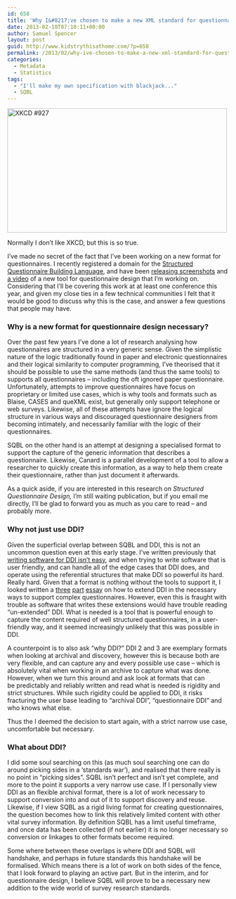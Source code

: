 ```yaml
---
id: 658
title: 'Why I&#8217;ve chosen to make a new XML standard for questionnaires'
date: 2013-02-10T07:10:11+00:00
author: Samuel Spencer
layout: post
guid: http://www.kidstrythisathome.com/?p=658
permalink: /2013/02/why-ive-chosen-to-make-a-new-xml-standard-for-questionnaires/
categories:
  - Metadata
  - Statistics
tags:
  - "I'll make my own specification with blackjack..."
  - SQBL
---
```

<div style="width: 510px" class="wp-caption aligncenter">
  <a href="http://xkcd.com/927/"><img alt="XKCD #927" src="http://imgs.xkcd.com/comics/standards.png" width="500" height="283" /></a>
  
  <p class="wp-caption-text">
    Normally I don&#8217;t like XKCD, but this is so true.
  </p>
</div>

I&#8217;ve made no secret of the fact that I&#8217;ve been working on a new format for questionnaires. I recently registered a domain for the [Structured Questionnaire Building Language](http://sqbl.org "Structured Questionnaire Building Language"), and have been [releasing screenshots](http://imgur.com/jnIyb,39BCV "Early Canard Screenshots") and [a video](http://www.youtube.com/watch?v=_FImaXn7EYk "Canard Question Module Editor") of a new tool for questionnaire design that I&#8217;m working on. Considering that I&#8217;ll be covering this work at at least one conference this year, and given my close ties in a few technical communities I felt that it would be good to discuss why this is the case, and answer a few questions that people may have.

### Why is a new format for questionnaire design necessary?

Over the past few years I&#8217;ve done a lot of research analysing how questionnaires are structured in a very generic sense. Given the simplistic nature of the logic traditionally found in paper and electronic questionnaires and their logical similarity to computer programming, I&#8217;ve theorised that it should be possible to use the same methods (and thus the same tools) to supports all questionnaires &#8211; including the oft ignored paper questionnaire. Unfortunately, attempts to improve questionnaires have focus on proprietary or limited use cases, which is why tools and formats such as Blaise, CASES and queXML exist, but generally only support telephone or web surveys. Likewise, all of these attempts have ignore the logical structure in various ways and discouraged questionnaire designers from becoming intimately, and necessarily familiar with the logic of their questionnaires.

SQBL on the other hand is an attempt at designing a specialised format to support the capture of the generic information that describes a questionnaire. Likewise, Canard is a parallel development of a tool to allow a researcher to quickly create this information, as a way to help them create their questionnaire, rather than just document it afterwards.

As a quick aside, if you are interested in this research on _Structured Questionnaire Design,_ I&#8217;m still waiting publication, but if you email me directly, I&#8217;ll be glad to forward you as much as you care to read &#8211; and probably more.

### Why not just use DDI?

Given the superficial overlap between SQBL and DDI, this is not an uncommon question even at this early stage. I&#8217;ve written previously that [writing software for DDI isn&#8217;t easy](http://www.kidstrythisathome.com/2012/11/why-are-there-so-few-survey-design-tools-that-use-ddi/ "Why are there so few survey design tools that use DDI?"), and when trying to write software that is user friendly, and can handle all of the edge cases that DDI does, and operate using the referential structures that make DDI so powerful its hard. Really hard. Given that a format is nothing without the tools to support it, I looked written a [three](http://www.kidstrythisathome.com/2012/08/when-ddi-isnt-enough-xml-schema-extensions-and-ddi/ "When DDI isn’t enough Part 1 – XML Schema Extensions and DDI") [part](http://www.kidstrythisathome.com/2012/08/when-ddi-isnt-enough-part-2-xsi-type-and-ddi/ "When DDI isn’t enough Part 2 – XSI Type and DDI") [essay](http://www.kidstrythisathome.com/2012/09/when-ddi-isnt-enough-part-3-picking-the-right-approach-to-improving-the-standard/ "When DDI isn’t enough Part 3 – Picking the right approach to improving the standard") on how to extend DDI in the necessary ways to support complex questionnaires. However, even this is fraught with trouble as software that writes these extensions would have trouble reading &#8220;un-extended&#8221; DDI. What is needed is a tool that is powerful enough to capture the content required of well structured questionnaires, in a user-friendly way, and it seemed increasingly unlikely that this was possible in DDI.

A counterpoint is to also ask &#8220;why DDI?&#8221; DDI 2 and 3 are exemplary formats when looking at archival and discovery, however this is because both are very flexible, and can capture any and every possible use case &#8211; which is absolutely vital when working in an archive to capture what was done. However, when we turn this around and ask look at formats that can be predictably and reliably written and read what is needed is rigidity and strict structures. While such rigidity could be applied to DDI, it risks fracturing the user base leading to &#8220;archival DDI&#8221;, &#8220;questionnaire DDI&#8221; and who knows what else.

Thus the I deemed the decision to start again, with a strict narrow use case, uncomfortable but necessary.

### What about DDI?

I did some soul searching on this (as much soul searching one can do around picking sides in a &#8216;standards war&#8217;), and realised that there really is no point in &#8220;picking sides&#8221;. SQBL isn&#8217;t perfect and isn&#8217;t yet complete, and more to the point it supports a very narrow use case. If I personally view DDI as an flexible archival format, there is a lot of work necessary to support conversion into and out of it to support discovery and reuse. Likewise, if I view SQBL as a rigid living format for creating questionnaires, the question becomes how to link this relatively limited content with other vital survey information. By definition SQBL has a limit useful timeframe, and once data has been collected (if not earlier) it is no longer necessary so conversion or linkages to other formats become required.

Some where between these overlaps is where DDI and SQBL will handshake, and perhaps in future standards this handshake will be formalised. Which means there is a lot of work on both sides of the fence, that I look forward to playing an active part. But in the interim, and for questionnaire design, I believe SQBL will prove to be a necessary new addition to the wide world of survey research standards.